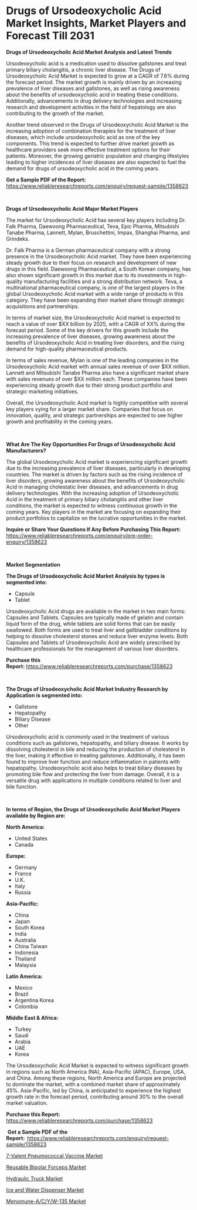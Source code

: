 <p><h1>Drugs of Ursodeoxycholic Acid Market Insights, Market Players and Forecast Till 2031</h1></p><p><strong>Drugs of Ursodeoxycholic Acid Market Analysis and Latest Trends</strong></p>
<p><p>Ursodeoxycholic acid is a medication used to dissolve gallstones and treat primary biliary cholangitis, a chronic liver disease. The Drugs of Ursodeoxycholic Acid Market is expected to grow at a CAGR of 7.6% during the forecast period. The market growth is mainly driven by an increasing prevalence of liver diseases and gallstones, as well as rising awareness about the benefits of ursodeoxycholic acid in treating these conditions. Additionally, advancements in drug delivery technologies and increasing research and development activities in the field of hepatology are also contributing to the growth of the market.</p><p>Another trend observed in the Drugs of Ursodeoxycholic Acid Market is the increasing adoption of combination therapies for the treatment of liver diseases, which include ursodeoxycholic acid as one of the key components. This trend is expected to further drive market growth as healthcare providers seek more effective treatment options for their patients. Moreover, the growing geriatric population and changing lifestyles leading to higher incidences of liver diseases are also expected to fuel the demand for drugs of ursodeoxycholic acid in the coming years.</p></p>
<p><strong>Get a Sample PDF of the Report:&nbsp;</strong> <a href="https://www.reliableresearchreports.com/enquiry/request-sample/1358623">https://www.reliableresearchreports.com/enquiry/request-sample/1358623</a></p>
<p>&nbsp;</p>
<p><strong>Drugs of Ursodeoxycholic Acid Major Market Players</strong></p>
<p><p>The market for Ursodeoxycholic Acid has several key players including Dr. Falk Pharma, Daewoong Pharmaceutical, Teva, Epic Pharma, Mitsubishi Tanabe Pharma, Lannett, Mylan, Bruschettini, Impax, Shanghai Pharma, and Grindeks. </p><p>Dr. Falk Pharma is a German pharmaceutical company with a strong presence in the Ursodeoxycholic Acid market. They have been experiencing steady growth due to their focus on research and development of new drugs in this field. Daewoong Pharmaceutical, a South Korean company, has also shown significant growth in this market due to its investments in high-quality manufacturing facilities and a strong distribution network. Teva, a multinational pharmaceutical company, is one of the largest players in the global Ursodeoxycholic Acid market with a wide range of products in this category. They have been expanding their market share through strategic acquisitions and partnerships.</p><p>In terms of market size, the Ursodeoxycholic Acid market is expected to reach a value of over $XX billion by 2025, with a CAGR of XX% during the forecast period. Some of the key drivers for this growth include the increasing prevalence of liver diseases, growing awareness about the benefits of Ursodeoxycholic Acid in treating liver disorders, and the rising demand for high-quality pharmaceutical products.</p><p>In terms of sales revenue, Mylan is one of the leading companies in the Ursodeoxycholic Acid market with annual sales revenue of over $XX million. Lannett and Mitsubishi Tanabe Pharma also have a significant market share with sales revenues of over $XX million each. These companies have been experiencing steady growth due to their strong product portfolio and strategic marketing initiatives. </p><p>Overall, the Ursodeoxycholic Acid market is highly competitive with several key players vying for a larger market share. Companies that focus on innovation, quality, and strategic partnerships are expected to see higher growth and profitability in the coming years.</p></p>
<p>&nbsp;</p>
<p><strong>What Are The Key Opportunities For Drugs of Ursodeoxycholic Acid Manufacturers?</strong></p>
<p><p>The global Ursodeoxycholic Acid market is experiencing significant growth due to the increasing prevalence of liver diseases, particularly in developing countries. The market is driven by factors such as the rising incidence of liver disorders, growing awareness about the benefits of Ursodeoxycholic Acid in managing cholestatic liver diseases, and advancements in drug delivery technologies. With the increasing adoption of Ursodeoxycholic Acid in the treatment of primary biliary cholangitis and other liver conditions, the market is expected to witness continuous growth in the coming years. Key players in the market are focusing on expanding their product portfolios to capitalize on the lucrative opportunities in the market.</p></p>
<p><strong>Inquire or Share Your Questions If Any Before Purchasing This Report:</strong> <a href="https://www.reliableresearchreports.com/enquiry/pre-order-enquiry/1358623">https://www.reliableresearchreports.com/enquiry/pre-order-enquiry/1358623</a></p>
<p>&nbsp;</p>
<p><strong>Market Segmentation</strong></p>
<p><strong>The Drugs of Ursodeoxycholic Acid Market Analysis by types is segmented into:</strong></p>
<p><ul><li>Capsule</li><li>Tablet</li></ul></p>
<p><p>Ursodeoxycholic Acid drugs are available in the market in two main forms: Capsules and Tablets. Capsules are typically made of gelatin and contain liquid form of the drug, while tablets are solid forms that can be easily swallowed. Both forms are used to treat liver and gallbladder conditions by helping to dissolve cholesterol stones and reduce liver enzyme levels. Both Capsules and Tablets of Ursodeoxycholic Acid are widely prescribed by healthcare professionals for the management of various liver disorders.</p></p>
<p><strong>Purchase this Report:&nbsp;</strong><a href="https://www.reliableresearchreports.com/purchase/1358623">https://www.reliableresearchreports.com/purchase/1358623</a></p>
<p>&nbsp;</p>
<p><strong>The Drugs of Ursodeoxycholic Acid Market Industry Research by Application is segmented into:</strong></p>
<p><ul><li>Gallstone</li><li>Hepatopathy</li><li>Biliary Disease</li><li>Other</li></ul></p>
<p><p>Ursodeoxycholic acid is commonly used in the treatment of various conditions such as gallstones, hepatopathy, and biliary disease. It works by dissolving cholesterol in bile and reducing the production of cholesterol in the liver, making it effective in treating gallstones. Additionally, it has been found to improve liver function and reduce inflammation in patients with hepatopathy. Ursodeoxycholic acid also helps to treat biliary diseases by promoting bile flow and protecting the liver from damage. Overall, it is a versatile drug with applications in multiple conditions related to liver and bile function.</p></p>
<p>&nbsp;</p>
<p><strong>In terms of Region, the Drugs of Ursodeoxycholic Acid Market Players available by Region are:</strong></p>
<p>
    <p> <strong> North America: </strong>
        <ul>
            <li>United States</li>
            <li>Canada</li>
        </ul>
        </p> 
    <p> <strong> Europe: </strong>
        <ul>
            <li>Germany</li>
            <li>France</li>
            <li>U.K.</li>
            <li>Italy</li>
            <li>Russia</li>
        </ul>
        </p> 
    <p> <strong> Asia-Pacific: </strong>
        <ul>
            <li>China</li>
            <li>Japan</li>
            <li>South Korea</li>
            <li>India</li>
            <li>Australia</li>
            <li>China Taiwan</li>
            <li>Indonesia</li>
            <li>Thailand</li>
            <li>Malaysia</li>
        </ul>
        </p> 
    <p> <strong> Latin America: </strong>
        <ul>
            <li>Mexico</li>
            <li>Brazil</li>
            <li>Argentina Korea</li>
            <li>Colombia</li>
        </ul>
        </p> 
    <p> <strong> Middle East & Africa: </strong>
        <ul>
            <li>Turkey</li>
            <li>Saudi</li>
            <li>Arabia</li>
            <li>UAE</li>
            <li>Korea</li>
        </ul>
    </p>
    </p>
<p><p>The Ursodeoxycholic Acid Market is expected to witness significant growth in regions such as North America (NA), Asia-Pacific (APAC), Europe, USA, and China. Among these regions, North America and Europe are projected to dominate the market, with a combined market share of approximately 45%. Asia-Pacific, led by China, is anticipated to experience the highest growth rate in the forecast period, contributing around 30% to the overall market valuation.</p></p>
<p><strong>Purchase this Report: </strong><a href="https://www.reliableresearchreports.com/purchase/1358623">https://www.reliableresearchreports.com/purchase/1358623</a></p>
<p>&nbsp;<strong>Get a Sample PDF of the Report:&nbsp;&nbsp;</strong><a href="https://www.reliableresearchreports.com/enquiry/request-sample/1358623">https://www.reliableresearchreports.com/enquiry/request-sample/1358623</a></p>
<p><strong></strong></p>
<p><p><a href="https://github.com/myacatherineblakecaczo9vcsw/Market-Research-Report-List-1/blob/main/7-valent-pneumococcal-vaccine-market.md">7-Valent Pneumococcal Vaccine Market</a></p><p><a href="https://medium.com/p/0ca61387052e/edit">Reusable Bipolar Forceps Market</a></p><p><a href="https://medium.com/p/8e88de021fd9/edit">Hydraulic Truck Market</a></p><p><a href="https://medium.com/p/9251532eb0ec/edit">Ice and Water Dispenser Market</a></p><p><a href="https://github.com/okotobwrhuteie/Market-Research-Report-List-1/blob/main/menomune-acyw-135-market.md">Menomune-A/C/Y/W-135 Market</a></p></p>